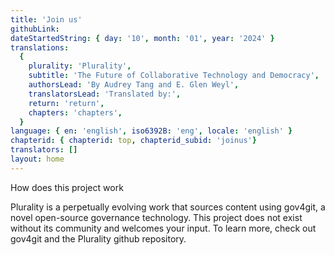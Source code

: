 ```yaml
---
title: 'Join us'
githubLink:
dateStartedString: { day: '10', month: '01', year: '2024' }
translations:
  {
    plurality: 'Plurality',
    subtitle: 'The Future of Collaborative Technology and Democracy',
    authorsLead: 'By Audrey Tang and E. Glen Weyl',
    translatorsLead: 'Translated by:',
    return: 'return',
    chapters: 'chapters',
  }
language: { en: 'english', iso6392B: 'eng', locale: 'english' }
chapterid: { chapterid: top, chapterid_subid: 'joinus'}
translators: []
layout: home
---
```

How does this project work

Plurality is a perpetually evolving work that sources content using gov4git, a novel open-source governance technology. This project does not exist without its community and welcomes your input. To learn more, check out gov4git and the Plurality github repository.